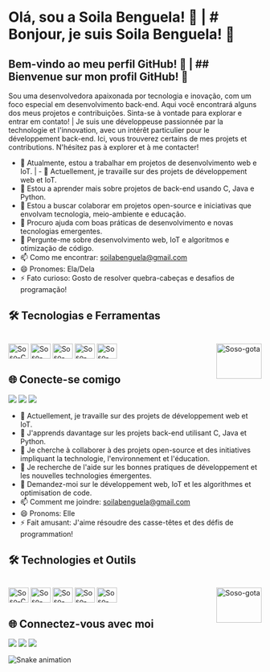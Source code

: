 # Olá, sou a Soila Benguela! 🐾 | # Bonjour, je suis Soila Benguela! 🐾

## Bem-vindo ao meu perfil GitHub! 👋 | ## Bienvenue sur mon profil GitHub! 👋

Sou uma desenvolvedora apaixonada por tecnologia e inovação, com um foco especial em desenvolvimento back-end. Aqui você encontrará alguns dos meus projetos e contribuições. Sinta-se à vontade para explorar e entrar em contato!
|
Je suis une développeuse passionnée par la technologie et l'innovation, avec un intérêt particulier pour le développement back-end. Ici, vous trouverez certains de mes projets et contributions. N'hésitez pas à explorer et à me contacter!

- 🔭 Atualmente, estou a trabalhar em projetos de desenvolvimento web e IoT. | - 🔭 Actuellement, je travaille sur des projets de développement web et IoT.
- 🌱 Estou a aprender mais sobre projetos de back-end usando C, Java e Python.
- 👯 Estou a buscar colaborar em projetos open-source e iniciativas que envolvam tecnologia, meio-ambiente e educação.
- 🤔 Procuro ajuda com boas práticas de desenvolvimento e novas tecnologias emergentes.
- 💬 Pergunte-me sobre desenvolvimento web, IoT e algoritmos e otimização de código.
- 📫 Como me encontrar: [soilabenguela@gmail.com](mailto:soilabenguela@gmail.com)
- 😄 Pronomes: Ela/Dela
- ⚡ Fato curioso: Gosto de resolver quebra-cabeças e desafios de programação!

## 🛠️ Tecnologias e Ferramentas

<div style="display: inline_block"><br>
  <img align="center" alt="Soso-C" height="30" width="40" src="https://cdn.jsdelivr.net/gh/devicons/devicon/icons/c/c-original.svg">
  <img align="center" alt="Soso-Java" height="30" width="40" src="https://cdn.jsdelivr.net/gh/devicons/devicon/icons/java/java-original.svg">
  <img align="center" alt="Soso-Python" height="30" width="40" src="https://cdn.jsdelivr.net/gh/devicons/devicon/icons/python/python-original.svg">
  <img align="center" alt="Soso-MySQL" height="30" width="40" src="https://cdn.jsdelivr.net/gh/devicons/devicon/icons/mysql/mysql-original.svg">
  <img align="center" alt="Soso-PLSQL" height="30" width="40" src="https://cdn.jsdelivr.net/gh/devicons/devicon/icons/oracle/oracle-original.svg">
  <img align="right" alt="Soso-gota" height="70" width="90" src="https://cdn-images-1.medium.com/max/720/1*PIS_4XIKgOsAd13gOssIqw.png">       
</div>

## 🌐 Conecte-se comigo

<div> 
  <a href="mailto:soilabenguela@gmail.com"><img src="https://img.shields.io/badge/-Gmail-%23333?style=for-the-badge&logo=gmail&logoColor=white" target="_blank"></a>
  <a href="https://www.linkedin.com/in/soila-benguela-87005211a/" target="_blank"><img src="https://img.shields.io/badge/-LinkedIn-%230077B5?style=for-the-badge&logo=linkedin&logoColor=white" target="_blank"></a> 
  <a href="https://soilabenguela.medium.com/" target="_blank"><img src="https://img.shields.io/badge/-Medium-%2312100E?style=for-the-badge&logo=medium&logoColor=white" target="_blank"></a>
</div>








- 🔭 Actuellement, je travaille sur des projets de développement web et IoT.
- 🌱 J'apprends davantage sur les projets back-end utilisant C, Java et Python.
- 👯 Je cherche à collaborer à des projets open-source et des initiatives impliquant la technologie, l'environnement et l'éducation.
- 🤔 Je recherche de l'aide sur les bonnes pratiques de développement et les nouvelles technologies émergentes.
- 💬 Demandez-moi sur le développement web, IoT et les algorithmes et optimisation de code.
- 📫 Comment me joindre: [soilabenguela@gmail.com](mailto:soilabenguela@gmail.com)
- 😄 Pronoms: Elle
- ⚡ Fait amusant: J'aime résoudre des casse-têtes et des défis de programmation!

## 🛠️ Technologies et Outils

<div style="display: inline_block"><br>
  <img align="center" alt="Soso-C" height="30" width="40" src="https://cdn.jsdelivr.net/gh/devicons/devicon/icons/c/c-original.svg">
  <img align="center" alt="Soso-Java" height="30" width="40" src="https://cdn.jsdelivr.net/gh/devicons/devicon/icons/java/java-original.svg">
  <img align="center" alt="Soso-Python" height="30" width="40" src="https://cdn.jsdelivr.net/gh/devicons/devicon/icons/python/python-original.svg">
  <img align="center" alt="Soso-MySQL" height="30" width="40" src="https://cdn.jsdelivr.net/gh/devicons/devicon/icons/mysql/mysql-original.svg">
  <img align="center" alt="Soso-PLSQL" height="30" width="40" src="https://cdn.jsdelivr.net/gh/devicons/devicon/icons/oracle/oracle-original.svg">
  <img align="right" alt="Soso-gota" height="70" width="90" src="https://cdn-images-1.medium.com/max/720/1*PIS_4XIKgOsAd13gOssIqw.png">       
</div>

## 🌐 Connectez-vous avec moi

<div> 
  <a href="mailto:soilabenguela@gmail.com"><img src="https://img.shields.io/badge/-Gmail-%23333?style=for-the-badge&logo=gmail&logoColor=white" target="_blank"></a>
  <a href="https://www.linkedin.com/in/soila-benguela-87005211a/" target="_blank"><img src="https://img.shields.io/badge/-LinkedIn-%230077B5?style=for-the-badge&logo=linkedin&logoColor=white" target="_blank"></a> 
  <a href="https://soilabenguela.medium.com/" target="_blank"><img src="https://img.shields.io/badge/-Medium-%2312100E?style=for-the-badge&logo=medium&logoColor=white" target="_blank"></a>
</div>

![Snake animation](https://github.com/Soilaguela/Soilaguela/blob/output/github-contribution-grid-snake.svg)

